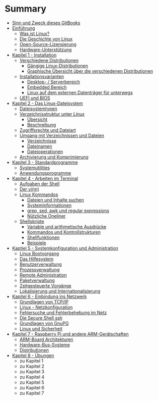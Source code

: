 # Summary

* [Sinn und Zweck dieses GitBooks](README.md)
* [Einführung](chapter1.md)
  * [Was ist Linux?](chapter1/was-ist-linux.md)
  * [Die Geschichte von Linux](chapter1/die-geschichte-von-linux.md)
  * [Open-Source-Lizensierung](chapter1/open-source-lizensierung.md)
  * [Hardware-Unterstützung](chapter1/hardware-unterstutzung.md)
* [Kapitel 1 - Installation](kapitel-1-installation.md)
  * [Verschiedene Distributionen](kapitel-1-installation/verschiedene-distributionen.md)
    * [Gängige Linux-Distributionen](kapitel-1-installation/verschiedene-distributionen/gangige-linux-distributionen.md)
    * [Graphische Übersicht über die verschiedenen Distributionen](kapitel-1-installation/verschiedene-distributionen/graphische-ubersicht-uber-die-verschiedenen-distributionen.md)
  * [Installationsvarianten](kapitel-1-installation/installationsvarianten.md)
    * [Desktop- / Serverbereich](kapitel-1-installation/installationsvarianten/desktop-serverbereich.md)
    * [Embedded Bereich](kapitel-1-installation/installationsvarianten/embedded-bereich.md)
    * [Linux auf dem externen Datenträger für unterwegs](kapitel-1-installation/installationsvarianten/linux-auf-dem-usb-stick-fur-unterwegs.md)
  * [UEFI und BIOS](kapitel-1-installation/uefi-und-bios.md)
* [Kapitel 2 - Das Linux-Dateisystem](kapitel-2-dateisysteme.md)
  * [Dateisystemtypen](kapitel-2-dateisysteme/linux-dateisystemtypen.md)
  * [Verzeichnisstruktur unter Linux](kapitel-2-dateisysteme/dateibaumstruktur.md)
    * [Übersicht](kapitel-2-dateisysteme/ubersicht.md)
    * [Beschreibung](kapitel-2-dateisysteme/beschreibung.md)
  * [Zugriffsrechte und Dateiart](kapitel-2-dateisysteme/zugriffsrechte.md)
  * [Umgang mit Verzeichnissen und Dateien](kapitel-2-dateisysteme/umgang-mit-verzeichnissen-und-dateien.md)
    * [Verzeichnisse](kapitel-2-dateisysteme/umgang-mit-verzeichnissen-und-dateien/verzeichnisse.md)
    * [Dateinamen](kapitel-2-dateisysteme/umgang-mit-verzeichnissen-und-dateien/dateinamen.md)
    * [Dateioperationen](kapitel-2-dateisysteme/umgang-mit-verzeichnissen-und-dateien/dateioperationen.md)
  * [Archivierung und Komprimierung](kapitel-2-dateisysteme/archivierung-und-komprimierung.md)
* [Kapitel 3 - Standardprogramme](kapitel-3-standardprogramme.md)
  * [Systemutilities](kapitel-3-standardprogramme/systemutilies.md)
  * [Anwendungsprogramme](kapitel-3-standardprogramme/anwendungsprogramme.md)
* [Kapitel 4 - Arbeiten im Terminal](kapitel-4-arbeiten-im-terminal.md)
  * [Aufgaben der Shell](kapitel-4-arbeiten-im-terminal/aufgaben-der-shell.md)
  * [Der vi\(m\)](kapitel-4-arbeiten-im-terminal/der-vim.md)
  * [Linux Kommandos](kapitel-4-arbeiten-im-terminal/linux-kommandos.md)
    * [Dateien und Inhalte suchen](kapitel-4-arbeiten-im-terminal/linux-kommandos/dateien-und-inhalte-suchen.md)
    * [Systeminformationen](kapitel-4-arbeiten-im-terminal/linux-kommandos/plattenbelegung-und-systempartitionen.md)
    * [grep, sed, awk und regular expressions](kapitel-4-arbeiten-im-terminal/sed-und-awk.md)
    * [Nützliche Oneliner](kapitel-4-arbeiten-im-terminal/linux-kommandos/nutzliche-oneliner.md)
  * [Shellskripte](kapitel-4-arbeiten-im-terminal/shellskripte.md)
    * [Variable und arithmetische Ausdrücke](kapitel-4-arbeiten-im-terminal/shellskripte/variable.md)
    * [Kommandos und Kontrollstrukturen](kapitel-4-arbeiten-im-terminal/shellskripte/kommandos-und-kontrollstrukturen.md)
    * [Shellfunktionen](kapitel-4-arbeiten-im-terminal/shellskripte/shellfunktionen.md)
    * [Beispiele](kapitel-4-arbeiten-im-terminal/shellskripte/beispiele.md)
* [Kaptiel 5 - Systemkonfiguration und Administration](kaptiel-5-systemkonfiguration-und-administration.md)
  * [Linux Bootvorgang](kaptiel-5-systemkonfiguration-und-administration/linux-bootvorgang.md)
  * [Das Hilfesystem](kaptiel-5-systemkonfiguration-und-administration/das-hilfesystem.md)
  * [Benutzerverwaltung](kaptiel-5-systemkonfiguration-und-administration/benutzerverwaltung.md)
  * [Prozessverwaltung](kaptiel-5-systemkonfiguration-und-administration/prozessverwaltung.md)
  * [Remote Administration](kaptiel-5-systemkonfiguration-und-administration/remote-administration.md)
  * [Paketverwaltung](kaptiel-5-systemkonfiguration-und-administration/paketverwaltung.md)
  * [Zeitgesteuerte Vorgänge](kaptiel-5-systemkonfiguration-und-administration/zeitgesteuerte-vorgange.md)
  * [Lokalisierung und Internationalisierung](kaptiel-5-systemkonfiguration-und-administration/lokalisierung-und-internationalisierung.md)
* [Kapitel 6 - Einbindung ins Netzwerk](kapitel-6-einbindung-ins-netzwerk.md)
  * [Grundlagen von TCP/IP](kapitel-6-einbindung-ins-netzwerk/grundlagen-von-tcpip.md)
  * [Linux - Netzkonfiguration](kapitel-6-einbindung-ins-netzwerk/linux-netzkonfiguration.md)
  * [Fehlersuche und Fehlerbehebung im Netz](kapitel-6-einbindung-ins-netzwerk/fehlersuche-und-fehlerbehebung-im-netz.md)
  * [Die Secure Shell ssh](kapitel-6-einbindung-ins-netzwerk/die-secure-shell-ssh.md)
  * [Grundlagen von GnuPG](kapitel-6-einbindung-ins-netzwerk/grundlagen-von-gnupg.md)
  * [Linux und Sicherheit](kapitel-6-einbindung-ins-netzwerk/linux-und-sicherheit.md)
* [Kapitel 7 - Raspberry Pi und andere ARM-Gerätschaften](kapitel-7-raspberry-pi-und-andere-arm-geratschaften.md)
  * [ARM-Board Architekturen](kapitel-7-raspberry-pi-und-andere-arm-geratschaften/arm-board-architekturen.md)
  * [Hardware-Bus-Systeme](kapitel-7-raspberry-pi-und-andere-arm-geratschaften/hardware-bus-systeme.md)
  * [Distributionen](kapitel-7-raspberry-pi-und-andere-arm-geratschaften/distributionen.md)
* [Kapitel 8 - Übungen](kapitel-8-ubungen.md)
  * zu Kapitel 1
  * zu Kapitel 2
  * zu Kapitel 3
  * zu Kapitel 4
  * zu Kapitel 5
  * zu Kapitel 6
  * zu Kapitel 7

